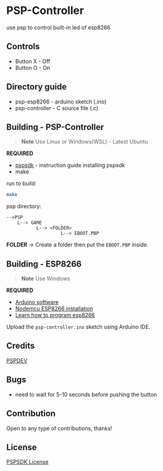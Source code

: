 # PSP-Controller

use psp to control built-in led of esp8266 

## Controls

- Button X - Off
- Button O - On

## Directory guide

- psp-esp8266 - arduino sketch (.ino)
- psp-controller - C source file (.c)

## Building - PSP-Controller

> **Note**
> Use Linux or Windows(WSL) - Latest Ubuntu

**REQUIRED**
- [pspsdk](https://github.com/pspdev/pspdev) - instruction guide installing pspsdk
- make

run to build:

```bash
make
```

psp directory: 

```
-->PSP
    L--> GAME
           L--> <FOLDER>
                    L--> EBOOT.PBP
```

**FOLDER** -> Create a folder then put the ```EBOOT.PBP``` inside.

## Building - ESP8266

> **Note**
> Use Windows

**REQUIRED**

- [Arduino software](https://www.arduino.cc/en/software)
- [Nodemcu ESP8266 installation](https://randomnerdtutorials.com/how-to-install-esp8266-board-arduino-ide/)
- [Learn how to program esp8266](https://www.instructables.com/Getting-Started-With-ESP8266LiLon-NodeMCU-V3Flashi/)

Upload the ```psp-controller.ino``` sketch using Arduino IDE.

## Credits

[PSPDEV](https://github.com/pspdev/)

## Bugs

- need to wait for 5-10 seconds before pushing the button

## Contribution

Open to any type of contributions, thanks!

## License

[PSPSDK License](https://github.com/pspdev/pspsdk/blob/master/LICENSE)